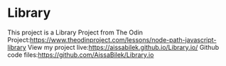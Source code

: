 # Library
This project is a Library Project from The Odin Project:https://www.theodinproject.com/lessons/node-path-javascript-library
View my project live:https://aissabilek.github.io/Library.io/
Github code files:https://github.com/AissaBilek/Library.io

